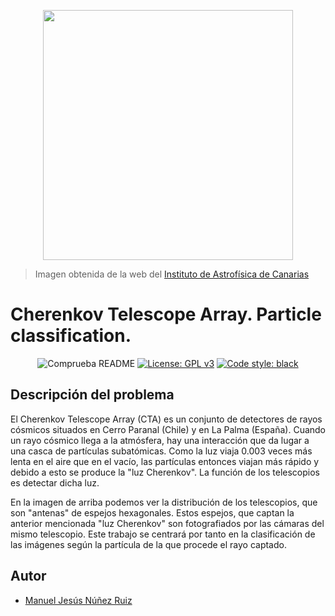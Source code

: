 <p align="center">
    <img width="400" height="400" src="https://www.iac.es/sites/default/files/styles/color/public/images/project/CTADiv.jpg?itok=QrLOeVSx">
</p>

> Imagen obtenida de la web del [Instituto de Astrofísica de Canarias](https://www.iac.es/es/proyectos/iactec-grandes-telescopios-cherenkov-telescope-array-cta)

# Cherenkov Telescope Array. Particle classification.
<p align="center">
    <a hreft="https://github.com/ManuelJNunez/TFG/workflows/Comprueba%20README/badge.svg"><img alt="Comprueba README" src="https://github.com/ManuelJNunez/TFG/workflows/Comprueba%20README/badge.svg"></a>
    <a href="https://www.gnu.org/licenses/gpl-3.0"><img alt="License: GPL v3" src="https://img.shields.io/badge/License-GPLv3-blue.svg"></a>
    <a href="https://github.com/psf/black"><img alt = "Code style: black" src="https://img.shields.io/badge/code%20style-black-000000.svg"></a>
</p>

## Descripción del problema

El Cherenkov Telescope Array (CTA) es un conjunto de detectores de rayos cósmicos situados en Cerro Paranal (Chile) y en La Palma (España). Cuando un rayo cósmico llega a la atmósfera, hay una interacción que da lugar a una casca de partículas subatómicas. Como la luz viaja 0.003 veces más lenta en el aire que en el vacío, las partículas entonces viajan más rápido y debido a esto se produce la "luz Cherenkov". La función de los telescopios es detectar dicha luz.

En la imagen de arriba podemos ver la distribución de los telescopios, que son "antenas" de espejos hexagonales. Estos espejos, que captan la anterior mencionada "luz Cherenkov" son fotografiados por las cámaras del mismo telescopio. Este trabajo se centrará por tanto en la clasificación de las imágenes según la partícula de la que procede el rayo captado.

## Autor
- [Manuel Jesús Núñez Ruiz](https://github.com/ManuelJNunez)